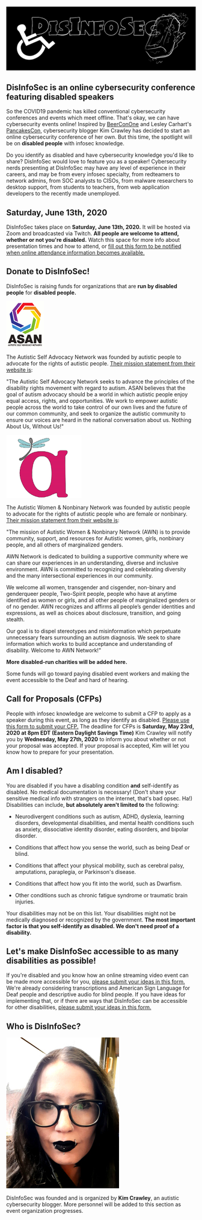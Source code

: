 ![DisInfoSec](DisInfoSec_Logo.png)


## DisInfoSec is an online cybersecurity conference featuring disabled speakers

So the COVID19 pandemic has killed conventional cybersecurity conferences and events which meet offline. That's okay, we can have cybersecurity events online! Inspired by [BeerConOne](https://thebeerfarmers.org/beer-con-one-bc1/) and Lesley Carhart's [PancakesCon](https://tisiphone.net/2020/03/15/pancakescon-2020-quarantine-edition/amp/), cybersecurity blogger Kim Crawley has decided to start an online cybersecurity conference of her own. But this time, the spotlight will be on **disabled people** with infosec knowledge.

Do you identify as disabled and have cybersecurity knowledge you'd like to share? DisInfoSec would love to feature you as a speaker! Cybersecurity nerds presenting at DisInfoSec may have any level of experience in their careers, and may be from every infosec specialty, from redteamers to network admins, from SOC analysts to CISOs, from malware researchers to desktop support, from students to teachers, from web application developers to the recently made unemployed.

## Saturday, June 13th, 2020

DisInfoSec takes place on **Saturday, June 13th, 2020.** It will be hosted via Zoom and broadcasted via Twitch. **All people are welcome to attend, whether or not you're disabled.** Watch this space for more info about presentation times and how to attend, or [fill out this form to be notified when online attendance information becomes available.](https://docs.google.com/forms/d/e/1FAIpQLSfTZZKmW8F4d_mLfXgzTFmqCfpR8cGz-M-XHvXV9uJuVz6JNw/viewform)

## Donate to DisInfoSec!

DisInfoSec is raising funds for organizations that are **run by disabled people** for **disabled people.** 

![Autistic Self Advocacy Network logo](unnamed.gif)

The Autistic Self Advocacy Network was founded by autistic people to advocate for the rights of autistic people. [Their mission statement from their website is](https://autisticadvocacy.org/about-asan/):

"The Autistic Self Advocacy Network seeks to advance the principles of the disability rights movement with regard to autism. ASAN believes that the goal of autism advocacy should be a world in which autistic people enjoy equal access, rights, and opportunities. We work to empower autistic people across the world to take control of our own lives and the future of our common community, and seek to organize the autistic community to ensure our voices are heard in the national conversation about us. Nothing About Us, Without Us!"

![Autistic Women & Nonbinary Network logo](20200426_145136.jpg)

The Autistic Women & Nonbinary Network was founded by autistic people to advocate for the rights of autistic people who are female or nonbinary. [Their mission statement from their website is](https://awnnetwork.org/about/):

"The mission of Autistic Women & Nonbinary Network (AWN) is to provide community, support, and resources for Autistic women, girls, nonbinary people, and all others of marginalized genders.

AWN Network  is dedicated to building a supportive community where we can share our experiences in an understanding, diverse and inclusive environment. AWN is committed to recognizing and celebrating diversity and the many intersectional experiences in our community.

We welcome all women, transgender and cisgender, non-binary and genderqueer people, Two-Spirit people, people who have at anytime identified as women or girls, and all other people of marginalized genders or of no gender. AWN recognizes and affirms all people’s gender identities and expressions, as well as choices about disclosure, transition, and going stealth.

Our goal is to dispel stereotypes and misinformation which perpetuate unnecessary fears surrounding an autism diagnosis. We seek to share information which works to build acceptance and understanding of disability. Welcome to AWN Network!"

**More disabled-run charities will be added here.**

Some funds will go toward paying disabled event workers and making the event accessible to the Deaf and hard of hearing.


## Call for Proposals (CFPs)

People with infosec knowledge are welcome to submit a CFP to apply as a speaker during this event, as long as they identify as disabled. [Please use this form to submit your CFP.](https://docs.google.com/forms/d/e/1FAIpQLSdYeIJDFJGqu4GDErNm4I0tQlWC9G0tQqNbWoTji7Nru3T0bw/viewform?usp=sf_link) The deadline for CFPs is **Saturday, May 23rd, 2020 at 8pm EDT (Eastern Daylight Savings Time)** Kim Crawley will notify you by **Wednesday, May 27th, 2020** to inform you about whether or not your proposal was accepted. If your proposal is accepted, Kim will let you know how to prepare for your presentation.

## Am I disabled?

You are disabled if you have a disabling condition **and** self-identify as disabled. No medical documentation is necessary! (Don't share your sensitive medical info with strangers on the internet, that's bad opsec. Ha!) Disabilities can include, **but absolutely aren't limited to** the following:

- Neurodivergent conditions such as autism, ADHD, dyslexia, learning disorders, developmental disabilities, and mental health conditions such as anxiety, dissociative identity disorder, eating disorders, and bipolar disorder.

- Conditions that affect how you sense the world, such as being Deaf or blind.

- Conditions that affect your physical mobility, such as cerebral palsy, amputations, paraplegia, or Parkinson's disease.

- Conditions that affect how you fit into the world, such as Dwarfism.

- Other conditions such as chronic fatigue syndrome or traumatic brain injuries.

Your disabilities may not be on this list. Your disabilities might not be medically diagnosed or recognized by the government. **The most important factor is that you self-identify as disabled. We don't need proof of a disability.**

## Let's make DisInfoSec accessible to as many disabilities as possible!

If you're disabled and you know how an online streaming video event can be made more accessible for you, [please submit your ideas in this form.](https://docs.google.com/forms/d/e/1FAIpQLScc90kqggCMwmYvulv-otFO1CdhJlbr97EVZDWs_SN78YSknQ/viewform?usp=sf_link) We're already considering transcriptions and American Sign Language for Deaf people and descriptive audio for blind people. If you have ideas for implementing that, or if there are ways that DisInfoSec can be accessible for other disabilities, [please submit your ideas in this form.](https://docs.google.com/forms/d/e/1FAIpQLScc90kqggCMwmYvulv-otFO1CdhJlbr97EVZDWs_SN78YSknQ/viewform?usp=sf_link)

## Who is DisInfoSec?

![image of Kim Crawley](KimShot_DisInfoSec.jpg)

DisInfoSec was founded and is organized by **Kim Crawley**, an autistic cybersecurity blogger. More personnel will be added to this section as event organization progresses.
